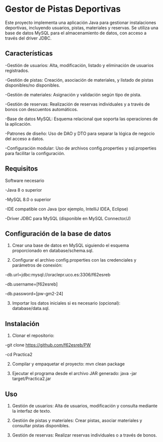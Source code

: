 # Gestor de Pistas Deportivas

Este proyecto implementa una aplicación Java para gestionar instalaciones deportivas, incluyendo usuarios, pistas, materiales y reservas. Se utiliza una base de datos MySQL para el almacenamiento de datos, con acceso a través del driver JDBC.

## Características

-Gestión de usuarios: Alta, modificación, listado y eliminación de usuarios registrados.

-Gestión de pistas: Creación, asociación de materiales, y listado de pistas disponibles/no disponibles.

-Gestión de materiales: Asignación y validación según tipo de pista.

-Gestión de reservas: Realización de reservas individuales y a través de bonos con descuentos automáticos.

-Base de datos MySQL: Esquema relacional que soporta las operaciones de la aplicación.

-Patrones de diseño: Uso de DAO y DTO para separar la lógica de negocio del acceso a datos.

-Configuración modular: Uso de archivos config.properties y sql.properties para facilitar la configuración.


## Requisitos

Software necesario

-Java 8 o superior

-MySQL 8.0 o superior

-IDE compatible con Java (por ejemplo, IntelliJ IDEA, Eclipse)

-Driver JDBC para MySQL (disponible en MySQL Connector/J)

  
## Configuración de la base de datos

1. Crear una base de datos en MySQL siguiendo el esquema proporcionado en database/schema.sql.

2. Configurar el archivo config.properties con las credenciales y parámetros de conexión:
   
-db.url=jdbc:mysql://oraclepr.uco.es:3306/f62esreb

-db.username=[f62esreb]

-db.password=[pw-gm2-24]

3.  Importar los datos iniciales si es necesario (opcional): database/data.sql.


## Instalación

1. Clonar el repositorio:

-git clone https://github.com/f62esreb/PW

-cd Practica2

2. Compilar y empaquetar el proyecto:
mvn clean package

3. Ejecutar el programa desde el archivo JAR generado:
java -jar target/Practica2.jar



## Uso

1. Gestión de usuarios:
Alta de usuarios, modificación y consulta mediante la interfaz de texto.

2. Gestión de pistas y materiales:
Crear pistas, asociar materiales y consultar pistas disponibles.

3. Gestión de reservas:
Realizar reservas individuales o a través de bonos.




